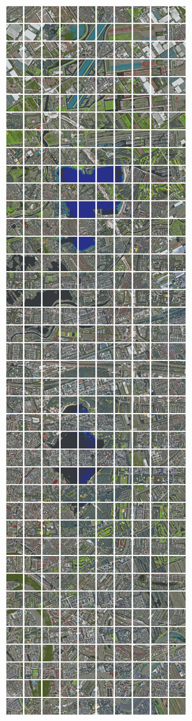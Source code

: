 <html>
<div>
<img src="https://github.com/HakkaTjakka/NL_TILE_MAP/blob/main/18/610/-1046/r.6100.-10460.png" height="44" width="44">
<img src="https://github.com/HakkaTjakka/NL_TILE_MAP/blob/main/18/610/-1046/r.6101.-10460.png" height="44" width="44">
<img src="https://github.com/HakkaTjakka/NL_TILE_MAP/blob/main/18/610/-1046/r.6102.-10460.png" height="44" width="44">
<img src="https://github.com/HakkaTjakka/NL_TILE_MAP/blob/main/18/610/-1046/r.6103.-10460.png" height="44" width="44">
<img src="https://github.com/HakkaTjakka/NL_TILE_MAP/blob/main/18/610/-1046/r.6104.-10460.png" height="44" width="44">
<img src="https://github.com/HakkaTjakka/NL_TILE_MAP/blob/main/18/610/-1046/r.6105.-10460.png" height="44" width="44">
<img src="https://github.com/HakkaTjakka/NL_TILE_MAP/blob/main/18/610/-1046/r.6106.-10460.png" height="44" width="44">
<img src="https://github.com/HakkaTjakka/NL_TILE_MAP/blob/main/18/610/-1046/r.6107.-10460.png" height="44" width="44">
<img src="https://github.com/HakkaTjakka/NL_TILE_MAP/blob/main/18/610/-1046/r.6108.-10460.png" height="44" width="44">
<img src="https://github.com/HakkaTjakka/NL_TILE_MAP/blob/main/18/610/-1046/r.6109.-10460.png" height="44" width="44">
<img src="https://github.com/HakkaTjakka/NL_TILE_MAP/blob/main/18/611/-1046/r.6110.-10460.png" height="44" width="44">
<img src="https://github.com/HakkaTjakka/NL_TILE_MAP/blob/main/18/611/-1046/r.6111.-10460.png" height="44" width="44">
<img src="https://github.com/HakkaTjakka/NL_TILE_MAP/blob/main/18/611/-1046/r.6112.-10460.png" height="44" width="44">
<img src="https://github.com/HakkaTjakka/NL_TILE_MAP/blob/main/18/611/-1046/r.6113.-10460.png" height="44" width="44">
<img src="https://github.com/HakkaTjakka/NL_TILE_MAP/blob/main/18/611/-1046/r.6114.-10460.png" height="44" width="44">
<img src="https://github.com/HakkaTjakka/NL_TILE_MAP/blob/main/18/611/-1046/r.6115.-10460.png" height="44" width="44">
<img src="https://github.com/HakkaTjakka/NL_TILE_MAP/blob/main/18/611/-1046/r.6116.-10460.png" height="44" width="44">
<img src="https://github.com/HakkaTjakka/NL_TILE_MAP/blob/main/18/611/-1046/r.6117.-10460.png" height="44" width="44">
<img src="https://github.com/HakkaTjakka/NL_TILE_MAP/blob/main/18/611/-1046/r.6118.-10460.png" height="44" width="44">
<img src="https://github.com/HakkaTjakka/NL_TILE_MAP/blob/main/18/611/-1046/r.6119.-10460.png" height="44" width="44">
<br>
<img src="https://github.com/HakkaTjakka/NL_TILE_MAP/blob/main/18/610/-1046/r.6100.-10459.png" height="44" width="44">
<img src="https://github.com/HakkaTjakka/NL_TILE_MAP/blob/main/18/610/-1046/r.6101.-10459.png" height="44" width="44">
<img src="https://github.com/HakkaTjakka/NL_TILE_MAP/blob/main/18/610/-1046/r.6102.-10459.png" height="44" width="44">
<img src="https://github.com/HakkaTjakka/NL_TILE_MAP/blob/main/18/610/-1046/r.6103.-10459.png" height="44" width="44">
<img src="https://github.com/HakkaTjakka/NL_TILE_MAP/blob/main/18/610/-1046/r.6104.-10459.png" height="44" width="44">
<img src="https://github.com/HakkaTjakka/NL_TILE_MAP/blob/main/18/610/-1046/r.6105.-10459.png" height="44" width="44">
<img src="https://github.com/HakkaTjakka/NL_TILE_MAP/blob/main/18/610/-1046/r.6106.-10459.png" height="44" width="44">
<img src="https://github.com/HakkaTjakka/NL_TILE_MAP/blob/main/18/610/-1046/r.6107.-10459.png" height="44" width="44">
<img src="https://github.com/HakkaTjakka/NL_TILE_MAP/blob/main/18/610/-1046/r.6108.-10459.png" height="44" width="44">
<img src="https://github.com/HakkaTjakka/NL_TILE_MAP/blob/main/18/610/-1046/r.6109.-10459.png" height="44" width="44">
<img src="https://github.com/HakkaTjakka/NL_TILE_MAP/blob/main/18/611/-1046/r.6110.-10459.png" height="44" width="44">
<img src="https://github.com/HakkaTjakka/NL_TILE_MAP/blob/main/18/611/-1046/r.6111.-10459.png" height="44" width="44">
<img src="https://github.com/HakkaTjakka/NL_TILE_MAP/blob/main/18/611/-1046/r.6112.-10459.png" height="44" width="44">
<img src="https://github.com/HakkaTjakka/NL_TILE_MAP/blob/main/18/611/-1046/r.6113.-10459.png" height="44" width="44">
<img src="https://github.com/HakkaTjakka/NL_TILE_MAP/blob/main/18/611/-1046/r.6114.-10459.png" height="44" width="44">
<img src="https://github.com/HakkaTjakka/NL_TILE_MAP/blob/main/18/611/-1046/r.6115.-10459.png" height="44" width="44">
<img src="https://github.com/HakkaTjakka/NL_TILE_MAP/blob/main/18/611/-1046/r.6116.-10459.png" height="44" width="44">
<img src="https://github.com/HakkaTjakka/NL_TILE_MAP/blob/main/18/611/-1046/r.6117.-10459.png" height="44" width="44">
<img src="https://github.com/HakkaTjakka/NL_TILE_MAP/blob/main/18/611/-1046/r.6118.-10459.png" height="44" width="44">
<img src="https://github.com/HakkaTjakka/NL_TILE_MAP/blob/main/18/611/-1046/r.6119.-10459.png" height="44" width="44">
<br>
<img src="https://github.com/HakkaTjakka/NL_TILE_MAP/blob/main/18/610/-1046/r.6100.-10458.png" height="44" width="44">
<img src="https://github.com/HakkaTjakka/NL_TILE_MAP/blob/main/18/610/-1046/r.6101.-10458.png" height="44" width="44">
<img src="https://github.com/HakkaTjakka/NL_TILE_MAP/blob/main/18/610/-1046/r.6102.-10458.png" height="44" width="44">
<img src="https://github.com/HakkaTjakka/NL_TILE_MAP/blob/main/18/610/-1046/r.6103.-10458.png" height="44" width="44">
<img src="https://github.com/HakkaTjakka/NL_TILE_MAP/blob/main/18/610/-1046/r.6104.-10458.png" height="44" width="44">
<img src="https://github.com/HakkaTjakka/NL_TILE_MAP/blob/main/18/610/-1046/r.6105.-10458.png" height="44" width="44">
<img src="https://github.com/HakkaTjakka/NL_TILE_MAP/blob/main/18/610/-1046/r.6106.-10458.png" height="44" width="44">
<img src="https://github.com/HakkaTjakka/NL_TILE_MAP/blob/main/18/610/-1046/r.6107.-10458.png" height="44" width="44">
<img src="https://github.com/HakkaTjakka/NL_TILE_MAP/blob/main/18/610/-1046/r.6108.-10458.png" height="44" width="44">
<img src="https://github.com/HakkaTjakka/NL_TILE_MAP/blob/main/18/610/-1046/r.6109.-10458.png" height="44" width="44">
<img src="https://github.com/HakkaTjakka/NL_TILE_MAP/blob/main/18/611/-1046/r.6110.-10458.png" height="44" width="44">
<img src="https://github.com/HakkaTjakka/NL_TILE_MAP/blob/main/18/611/-1046/r.6111.-10458.png" height="44" width="44">
<img src="https://github.com/HakkaTjakka/NL_TILE_MAP/blob/main/18/611/-1046/r.6112.-10458.png" height="44" width="44">
<img src="https://github.com/HakkaTjakka/NL_TILE_MAP/blob/main/18/611/-1046/r.6113.-10458.png" height="44" width="44">
<img src="https://github.com/HakkaTjakka/NL_TILE_MAP/blob/main/18/611/-1046/r.6114.-10458.png" height="44" width="44">
<img src="https://github.com/HakkaTjakka/NL_TILE_MAP/blob/main/18/611/-1046/r.6115.-10458.png" height="44" width="44">
<img src="https://github.com/HakkaTjakka/NL_TILE_MAP/blob/main/18/611/-1046/r.6116.-10458.png" height="44" width="44">
<img src="https://github.com/HakkaTjakka/NL_TILE_MAP/blob/main/18/611/-1046/r.6117.-10458.png" height="44" width="44">
<img src="https://github.com/HakkaTjakka/NL_TILE_MAP/blob/main/18/611/-1046/r.6118.-10458.png" height="44" width="44">
<img src="https://github.com/HakkaTjakka/NL_TILE_MAP/blob/main/18/611/-1046/r.6119.-10458.png" height="44" width="44">
<br>
<img src="https://github.com/HakkaTjakka/NL_TILE_MAP/blob/main/18/610/-1046/r.6100.-10457.png" height="44" width="44">
<img src="https://github.com/HakkaTjakka/NL_TILE_MAP/blob/main/18/610/-1046/r.6101.-10457.png" height="44" width="44">
<img src="https://github.com/HakkaTjakka/NL_TILE_MAP/blob/main/18/610/-1046/r.6102.-10457.png" height="44" width="44">
<img src="https://github.com/HakkaTjakka/NL_TILE_MAP/blob/main/18/610/-1046/r.6103.-10457.png" height="44" width="44">
<img src="https://github.com/HakkaTjakka/NL_TILE_MAP/blob/main/18/610/-1046/r.6104.-10457.png" height="44" width="44">
<img src="https://github.com/HakkaTjakka/NL_TILE_MAP/blob/main/18/610/-1046/r.6105.-10457.png" height="44" width="44">
<img src="https://github.com/HakkaTjakka/NL_TILE_MAP/blob/main/18/610/-1046/r.6106.-10457.png" height="44" width="44">
<img src="https://github.com/HakkaTjakka/NL_TILE_MAP/blob/main/18/610/-1046/r.6107.-10457.png" height="44" width="44">
<img src="https://github.com/HakkaTjakka/NL_TILE_MAP/blob/main/18/610/-1046/r.6108.-10457.png" height="44" width="44">
<img src="https://github.com/HakkaTjakka/NL_TILE_MAP/blob/main/18/610/-1046/r.6109.-10457.png" height="44" width="44">
<img src="https://github.com/HakkaTjakka/NL_TILE_MAP/blob/main/18/611/-1046/r.6110.-10457.png" height="44" width="44">
<img src="https://github.com/HakkaTjakka/NL_TILE_MAP/blob/main/18/611/-1046/r.6111.-10457.png" height="44" width="44">
<img src="https://github.com/HakkaTjakka/NL_TILE_MAP/blob/main/18/611/-1046/r.6112.-10457.png" height="44" width="44">
<img src="https://github.com/HakkaTjakka/NL_TILE_MAP/blob/main/18/611/-1046/r.6113.-10457.png" height="44" width="44">
<img src="https://github.com/HakkaTjakka/NL_TILE_MAP/blob/main/18/611/-1046/r.6114.-10457.png" height="44" width="44">
<img src="https://github.com/HakkaTjakka/NL_TILE_MAP/blob/main/18/611/-1046/r.6115.-10457.png" height="44" width="44">
<img src="https://github.com/HakkaTjakka/NL_TILE_MAP/blob/main/18/611/-1046/r.6116.-10457.png" height="44" width="44">
<img src="https://github.com/HakkaTjakka/NL_TILE_MAP/blob/main/18/611/-1046/r.6117.-10457.png" height="44" width="44">
<img src="https://github.com/HakkaTjakka/NL_TILE_MAP/blob/main/18/611/-1046/r.6118.-10457.png" height="44" width="44">
<img src="https://github.com/HakkaTjakka/NL_TILE_MAP/blob/main/18/611/-1046/r.6119.-10457.png" height="44" width="44">
<br>
<img src="https://github.com/HakkaTjakka/NL_TILE_MAP/blob/main/18/610/-1046/r.6100.-10456.png" height="44" width="44">
<img src="https://github.com/HakkaTjakka/NL_TILE_MAP/blob/main/18/610/-1046/r.6101.-10456.png" height="44" width="44">
<img src="https://github.com/HakkaTjakka/NL_TILE_MAP/blob/main/18/610/-1046/r.6102.-10456.png" height="44" width="44">
<img src="https://github.com/HakkaTjakka/NL_TILE_MAP/blob/main/18/610/-1046/r.6103.-10456.png" height="44" width="44">
<img src="https://github.com/HakkaTjakka/NL_TILE_MAP/blob/main/18/610/-1046/r.6104.-10456.png" height="44" width="44">
<img src="https://github.com/HakkaTjakka/NL_TILE_MAP/blob/main/18/610/-1046/r.6105.-10456.png" height="44" width="44">
<img src="https://github.com/HakkaTjakka/NL_TILE_MAP/blob/main/18/610/-1046/r.6106.-10456.png" height="44" width="44">
<img src="https://github.com/HakkaTjakka/NL_TILE_MAP/blob/main/18/610/-1046/r.6107.-10456.png" height="44" width="44">
<img src="https://github.com/HakkaTjakka/NL_TILE_MAP/blob/main/18/610/-1046/r.6108.-10456.png" height="44" width="44">
<img src="https://github.com/HakkaTjakka/NL_TILE_MAP/blob/main/18/610/-1046/r.6109.-10456.png" height="44" width="44">
<img src="https://github.com/HakkaTjakka/NL_TILE_MAP/blob/main/18/611/-1046/r.6110.-10456.png" height="44" width="44">
<img src="https://github.com/HakkaTjakka/NL_TILE_MAP/blob/main/18/611/-1046/r.6111.-10456.png" height="44" width="44">
<img src="https://github.com/HakkaTjakka/NL_TILE_MAP/blob/main/18/611/-1046/r.6112.-10456.png" height="44" width="44">
<img src="https://github.com/HakkaTjakka/NL_TILE_MAP/blob/main/18/611/-1046/r.6113.-10456.png" height="44" width="44">
<img src="https://github.com/HakkaTjakka/NL_TILE_MAP/blob/main/18/611/-1046/r.6114.-10456.png" height="44" width="44">
<img src="https://github.com/HakkaTjakka/NL_TILE_MAP/blob/main/18/611/-1046/r.6115.-10456.png" height="44" width="44">
<img src="https://github.com/HakkaTjakka/NL_TILE_MAP/blob/main/18/611/-1046/r.6116.-10456.png" height="44" width="44">
<img src="https://github.com/HakkaTjakka/NL_TILE_MAP/blob/main/18/611/-1046/r.6117.-10456.png" height="44" width="44">
<img src="https://github.com/HakkaTjakka/NL_TILE_MAP/blob/main/18/611/-1046/r.6118.-10456.png" height="44" width="44">
<img src="https://github.com/HakkaTjakka/NL_TILE_MAP/blob/main/18/611/-1046/r.6119.-10456.png" height="44" width="44">
<br>
<img src="https://github.com/HakkaTjakka/NL_TILE_MAP/blob/main/18/610/-1046/r.6100.-10455.png" height="44" width="44">
<img src="https://github.com/HakkaTjakka/NL_TILE_MAP/blob/main/18/610/-1046/r.6101.-10455.png" height="44" width="44">
<img src="https://github.com/HakkaTjakka/NL_TILE_MAP/blob/main/18/610/-1046/r.6102.-10455.png" height="44" width="44">
<img src="https://github.com/HakkaTjakka/NL_TILE_MAP/blob/main/18/610/-1046/r.6103.-10455.png" height="44" width="44">
<img src="https://github.com/HakkaTjakka/NL_TILE_MAP/blob/main/18/610/-1046/r.6104.-10455.png" height="44" width="44">
<img src="https://github.com/HakkaTjakka/NL_TILE_MAP/blob/main/18/610/-1046/r.6105.-10455.png" height="44" width="44">
<img src="https://github.com/HakkaTjakka/NL_TILE_MAP/blob/main/18/610/-1046/r.6106.-10455.png" height="44" width="44">
<img src="https://github.com/HakkaTjakka/NL_TILE_MAP/blob/main/18/610/-1046/r.6107.-10455.png" height="44" width="44">
<img src="https://github.com/HakkaTjakka/NL_TILE_MAP/blob/main/18/610/-1046/r.6108.-10455.png" height="44" width="44">
<img src="https://github.com/HakkaTjakka/NL_TILE_MAP/blob/main/18/610/-1046/r.6109.-10455.png" height="44" width="44">
<img src="https://github.com/HakkaTjakka/NL_TILE_MAP/blob/main/18/611/-1046/r.6110.-10455.png" height="44" width="44">
<img src="https://github.com/HakkaTjakka/NL_TILE_MAP/blob/main/18/611/-1046/r.6111.-10455.png" height="44" width="44">
<img src="https://github.com/HakkaTjakka/NL_TILE_MAP/blob/main/18/611/-1046/r.6112.-10455.png" height="44" width="44">
<img src="https://github.com/HakkaTjakka/NL_TILE_MAP/blob/main/18/611/-1046/r.6113.-10455.png" height="44" width="44">
<img src="https://github.com/HakkaTjakka/NL_TILE_MAP/blob/main/18/611/-1046/r.6114.-10455.png" height="44" width="44">
<img src="https://github.com/HakkaTjakka/NL_TILE_MAP/blob/main/18/611/-1046/r.6115.-10455.png" height="44" width="44">
<img src="https://github.com/HakkaTjakka/NL_TILE_MAP/blob/main/18/611/-1046/r.6116.-10455.png" height="44" width="44">
<img src="https://github.com/HakkaTjakka/NL_TILE_MAP/blob/main/18/611/-1046/r.6117.-10455.png" height="44" width="44">
<img src="https://github.com/HakkaTjakka/NL_TILE_MAP/blob/main/18/611/-1046/r.6118.-10455.png" height="44" width="44">
<img src="https://github.com/HakkaTjakka/NL_TILE_MAP/blob/main/18/611/-1046/r.6119.-10455.png" height="44" width="44">
<br>
<img src="https://github.com/HakkaTjakka/NL_TILE_MAP/blob/main/18/610/-1046/r.6100.-10454.png" height="44" width="44">
<img src="https://github.com/HakkaTjakka/NL_TILE_MAP/blob/main/18/610/-1046/r.6101.-10454.png" height="44" width="44">
<img src="https://github.com/HakkaTjakka/NL_TILE_MAP/blob/main/18/610/-1046/r.6102.-10454.png" height="44" width="44">
<img src="https://github.com/HakkaTjakka/NL_TILE_MAP/blob/main/18/610/-1046/r.6103.-10454.png" height="44" width="44">
<img src="https://github.com/HakkaTjakka/NL_TILE_MAP/blob/main/18/610/-1046/r.6104.-10454.png" height="44" width="44">
<img src="https://github.com/HakkaTjakka/NL_TILE_MAP/blob/main/18/610/-1046/r.6105.-10454.png" height="44" width="44">
<img src="https://github.com/HakkaTjakka/NL_TILE_MAP/blob/main/18/610/-1046/r.6106.-10454.png" height="44" width="44">
<img src="https://github.com/HakkaTjakka/NL_TILE_MAP/blob/main/18/610/-1046/r.6107.-10454.png" height="44" width="44">
<img src="https://github.com/HakkaTjakka/NL_TILE_MAP/blob/main/18/610/-1046/r.6108.-10454.png" height="44" width="44">
<img src="https://github.com/HakkaTjakka/NL_TILE_MAP/blob/main/18/610/-1046/r.6109.-10454.png" height="44" width="44">
<img src="https://github.com/HakkaTjakka/NL_TILE_MAP/blob/main/18/611/-1046/r.6110.-10454.png" height="44" width="44">
<img src="https://github.com/HakkaTjakka/NL_TILE_MAP/blob/main/18/611/-1046/r.6111.-10454.png" height="44" width="44">
<img src="https://github.com/HakkaTjakka/NL_TILE_MAP/blob/main/18/611/-1046/r.6112.-10454.png" height="44" width="44">
<img src="https://github.com/HakkaTjakka/NL_TILE_MAP/blob/main/18/611/-1046/r.6113.-10454.png" height="44" width="44">
<img src="https://github.com/HakkaTjakka/NL_TILE_MAP/blob/main/18/611/-1046/r.6114.-10454.png" height="44" width="44">
<img src="https://github.com/HakkaTjakka/NL_TILE_MAP/blob/main/18/611/-1046/r.6115.-10454.png" height="44" width="44">
<img src="https://github.com/HakkaTjakka/NL_TILE_MAP/blob/main/18/611/-1046/r.6116.-10454.png" height="44" width="44">
<img src="https://github.com/HakkaTjakka/NL_TILE_MAP/blob/main/18/611/-1046/r.6117.-10454.png" height="44" width="44">
<img src="https://github.com/HakkaTjakka/NL_TILE_MAP/blob/main/18/611/-1046/r.6118.-10454.png" height="44" width="44">
<img src="https://github.com/HakkaTjakka/NL_TILE_MAP/blob/main/18/611/-1046/r.6119.-10454.png" height="44" width="44">
<br>
<img src="https://github.com/HakkaTjakka/NL_TILE_MAP/blob/main/18/610/-1046/r.6100.-10453.png" height="44" width="44">
<img src="https://github.com/HakkaTjakka/NL_TILE_MAP/blob/main/18/610/-1046/r.6101.-10453.png" height="44" width="44">
<img src="https://github.com/HakkaTjakka/NL_TILE_MAP/blob/main/18/610/-1046/r.6102.-10453.png" height="44" width="44">
<img src="https://github.com/HakkaTjakka/NL_TILE_MAP/blob/main/18/610/-1046/r.6103.-10453.png" height="44" width="44">
<img src="https://github.com/HakkaTjakka/NL_TILE_MAP/blob/main/18/610/-1046/r.6104.-10453.png" height="44" width="44">
<img src="https://github.com/HakkaTjakka/NL_TILE_MAP/blob/main/18/610/-1046/r.6105.-10453.png" height="44" width="44">
<img src="https://github.com/HakkaTjakka/NL_TILE_MAP/blob/main/18/610/-1046/r.6106.-10453.png" height="44" width="44">
<img src="https://github.com/HakkaTjakka/NL_TILE_MAP/blob/main/18/610/-1046/r.6107.-10453.png" height="44" width="44">
<img src="https://github.com/HakkaTjakka/NL_TILE_MAP/blob/main/18/610/-1046/r.6108.-10453.png" height="44" width="44">
<img src="https://github.com/HakkaTjakka/NL_TILE_MAP/blob/main/18/610/-1046/r.6109.-10453.png" height="44" width="44">
<img src="https://github.com/HakkaTjakka/NL_TILE_MAP/blob/main/18/611/-1046/r.6110.-10453.png" height="44" width="44">
<img src="https://github.com/HakkaTjakka/NL_TILE_MAP/blob/main/18/611/-1046/r.6111.-10453.png" height="44" width="44">
<img src="https://github.com/HakkaTjakka/NL_TILE_MAP/blob/main/18/611/-1046/r.6112.-10453.png" height="44" width="44">
<img src="https://github.com/HakkaTjakka/NL_TILE_MAP/blob/main/18/611/-1046/r.6113.-10453.png" height="44" width="44">
<img src="https://github.com/HakkaTjakka/NL_TILE_MAP/blob/main/18/611/-1046/r.6114.-10453.png" height="44" width="44">
<img src="https://github.com/HakkaTjakka/NL_TILE_MAP/blob/main/18/611/-1046/r.6115.-10453.png" height="44" width="44">
<img src="https://github.com/HakkaTjakka/NL_TILE_MAP/blob/main/18/611/-1046/r.6116.-10453.png" height="44" width="44">
<img src="https://github.com/HakkaTjakka/NL_TILE_MAP/blob/main/18/611/-1046/r.6117.-10453.png" height="44" width="44">
<img src="https://github.com/HakkaTjakka/NL_TILE_MAP/blob/main/18/611/-1046/r.6118.-10453.png" height="44" width="44">
<img src="https://github.com/HakkaTjakka/NL_TILE_MAP/blob/main/18/611/-1046/r.6119.-10453.png" height="44" width="44">
<br>
<img src="https://github.com/HakkaTjakka/NL_TILE_MAP/blob/main/18/610/-1046/r.6100.-10452.png" height="44" width="44">
<img src="https://github.com/HakkaTjakka/NL_TILE_MAP/blob/main/18/610/-1046/r.6101.-10452.png" height="44" width="44">
<img src="https://github.com/HakkaTjakka/NL_TILE_MAP/blob/main/18/610/-1046/r.6102.-10452.png" height="44" width="44">
<img src="https://github.com/HakkaTjakka/NL_TILE_MAP/blob/main/18/610/-1046/r.6103.-10452.png" height="44" width="44">
<img src="https://github.com/HakkaTjakka/NL_TILE_MAP/blob/main/18/610/-1046/r.6104.-10452.png" height="44" width="44">
<img src="https://github.com/HakkaTjakka/NL_TILE_MAP/blob/main/18/610/-1046/r.6105.-10452.png" height="44" width="44">
<img src="https://github.com/HakkaTjakka/NL_TILE_MAP/blob/main/18/610/-1046/r.6106.-10452.png" height="44" width="44">
<img src="https://github.com/HakkaTjakka/NL_TILE_MAP/blob/main/18/610/-1046/r.6107.-10452.png" height="44" width="44">
<img src="https://github.com/HakkaTjakka/NL_TILE_MAP/blob/main/18/610/-1046/r.6108.-10452.png" height="44" width="44">
<img src="https://github.com/HakkaTjakka/NL_TILE_MAP/blob/main/18/610/-1046/r.6109.-10452.png" height="44" width="44">
<img src="https://github.com/HakkaTjakka/NL_TILE_MAP/blob/main/18/611/-1046/r.6110.-10452.png" height="44" width="44">
<img src="https://github.com/HakkaTjakka/NL_TILE_MAP/blob/main/18/611/-1046/r.6111.-10452.png" height="44" width="44">
<img src="https://github.com/HakkaTjakka/NL_TILE_MAP/blob/main/18/611/-1046/r.6112.-10452.png" height="44" width="44">
<img src="https://github.com/HakkaTjakka/NL_TILE_MAP/blob/main/18/611/-1046/r.6113.-10452.png" height="44" width="44">
<img src="https://github.com/HakkaTjakka/NL_TILE_MAP/blob/main/18/611/-1046/r.6114.-10452.png" height="44" width="44">
<img src="https://github.com/HakkaTjakka/NL_TILE_MAP/blob/main/18/611/-1046/r.6115.-10452.png" height="44" width="44">
<img src="https://github.com/HakkaTjakka/NL_TILE_MAP/blob/main/18/611/-1046/r.6116.-10452.png" height="44" width="44">
<img src="https://github.com/HakkaTjakka/NL_TILE_MAP/blob/main/18/611/-1046/r.6117.-10452.png" height="44" width="44">
<img src="https://github.com/HakkaTjakka/NL_TILE_MAP/blob/main/18/611/-1046/r.6118.-10452.png" height="44" width="44">
<img src="https://github.com/HakkaTjakka/NL_TILE_MAP/blob/main/18/611/-1046/r.6119.-10452.png" height="44" width="44">
<br>
<img src="https://github.com/HakkaTjakka/NL_TILE_MAP/blob/main/18/610/-1046/r.6100.-10451.png" height="44" width="44">
<img src="https://github.com/HakkaTjakka/NL_TILE_MAP/blob/main/18/610/-1046/r.6101.-10451.png" height="44" width="44">
<img src="https://github.com/HakkaTjakka/NL_TILE_MAP/blob/main/18/610/-1046/r.6102.-10451.png" height="44" width="44">
<img src="https://github.com/HakkaTjakka/NL_TILE_MAP/blob/main/18/610/-1046/r.6103.-10451.png" height="44" width="44">
<img src="https://github.com/HakkaTjakka/NL_TILE_MAP/blob/main/18/610/-1046/r.6104.-10451.png" height="44" width="44">
<img src="https://github.com/HakkaTjakka/NL_TILE_MAP/blob/main/18/610/-1046/r.6105.-10451.png" height="44" width="44">
<img src="https://github.com/HakkaTjakka/NL_TILE_MAP/blob/main/18/610/-1046/r.6106.-10451.png" height="44" width="44">
<img src="https://github.com/HakkaTjakka/NL_TILE_MAP/blob/main/18/610/-1046/r.6107.-10451.png" height="44" width="44">
<img src="https://github.com/HakkaTjakka/NL_TILE_MAP/blob/main/18/610/-1046/r.6108.-10451.png" height="44" width="44">
<img src="https://github.com/HakkaTjakka/NL_TILE_MAP/blob/main/18/610/-1046/r.6109.-10451.png" height="44" width="44">
<img src="https://github.com/HakkaTjakka/NL_TILE_MAP/blob/main/18/611/-1046/r.6110.-10451.png" height="44" width="44">
<img src="https://github.com/HakkaTjakka/NL_TILE_MAP/blob/main/18/611/-1046/r.6111.-10451.png" height="44" width="44">
<img src="https://github.com/HakkaTjakka/NL_TILE_MAP/blob/main/18/611/-1046/r.6112.-10451.png" height="44" width="44">
<img src="https://github.com/HakkaTjakka/NL_TILE_MAP/blob/main/18/611/-1046/r.6113.-10451.png" height="44" width="44">
<img src="https://github.com/HakkaTjakka/NL_TILE_MAP/blob/main/18/611/-1046/r.6114.-10451.png" height="44" width="44">
<img src="https://github.com/HakkaTjakka/NL_TILE_MAP/blob/main/18/611/-1046/r.6115.-10451.png" height="44" width="44">
<img src="https://github.com/HakkaTjakka/NL_TILE_MAP/blob/main/18/611/-1046/r.6116.-10451.png" height="44" width="44">
<img src="https://github.com/HakkaTjakka/NL_TILE_MAP/blob/main/18/611/-1046/r.6117.-10451.png" height="44" width="44">
<img src="https://github.com/HakkaTjakka/NL_TILE_MAP/blob/main/18/611/-1046/r.6118.-10451.png" height="44" width="44">
<img src="https://github.com/HakkaTjakka/NL_TILE_MAP/blob/main/18/611/-1046/r.6119.-10451.png" height="44" width="44">
<br>
<img src="https://github.com/HakkaTjakka/NL_TILE_MAP/blob/main/18/610/-1045/r.6100.-10450.png" height="44" width="44">
<img src="https://github.com/HakkaTjakka/NL_TILE_MAP/blob/main/18/610/-1045/r.6101.-10450.png" height="44" width="44">
<img src="https://github.com/HakkaTjakka/NL_TILE_MAP/blob/main/18/610/-1045/r.6102.-10450.png" height="44" width="44">
<img src="https://github.com/HakkaTjakka/NL_TILE_MAP/blob/main/18/610/-1045/r.6103.-10450.png" height="44" width="44">
<img src="https://github.com/HakkaTjakka/NL_TILE_MAP/blob/main/18/610/-1045/r.6104.-10450.png" height="44" width="44">
<img src="https://github.com/HakkaTjakka/NL_TILE_MAP/blob/main/18/610/-1045/r.6105.-10450.png" height="44" width="44">
<img src="https://github.com/HakkaTjakka/NL_TILE_MAP/blob/main/18/610/-1045/r.6106.-10450.png" height="44" width="44">
<img src="https://github.com/HakkaTjakka/NL_TILE_MAP/blob/main/18/610/-1045/r.6107.-10450.png" height="44" width="44">
<img src="https://github.com/HakkaTjakka/NL_TILE_MAP/blob/main/18/610/-1045/r.6108.-10450.png" height="44" width="44">
<img src="https://github.com/HakkaTjakka/NL_TILE_MAP/blob/main/18/610/-1045/r.6109.-10450.png" height="44" width="44">
<img src="https://github.com/HakkaTjakka/NL_TILE_MAP/blob/main/18/611/-1045/r.6110.-10450.png" height="44" width="44">
<img src="https://github.com/HakkaTjakka/NL_TILE_MAP/blob/main/18/611/-1045/r.6111.-10450.png" height="44" width="44">
<img src="https://github.com/HakkaTjakka/NL_TILE_MAP/blob/main/18/611/-1045/r.6112.-10450.png" height="44" width="44">
<img src="https://github.com/HakkaTjakka/NL_TILE_MAP/blob/main/18/611/-1045/r.6113.-10450.png" height="44" width="44">
<img src="https://github.com/HakkaTjakka/NL_TILE_MAP/blob/main/18/611/-1045/r.6114.-10450.png" height="44" width="44">
<img src="https://github.com/HakkaTjakka/NL_TILE_MAP/blob/main/18/611/-1045/r.6115.-10450.png" height="44" width="44">
<img src="https://github.com/HakkaTjakka/NL_TILE_MAP/blob/main/18/611/-1045/r.6116.-10450.png" height="44" width="44">
<img src="https://github.com/HakkaTjakka/NL_TILE_MAP/blob/main/18/611/-1045/r.6117.-10450.png" height="44" width="44">
<img src="https://github.com/HakkaTjakka/NL_TILE_MAP/blob/main/18/611/-1045/r.6118.-10450.png" height="44" width="44">
<img src="https://github.com/HakkaTjakka/NL_TILE_MAP/blob/main/18/611/-1045/r.6119.-10450.png" height="44" width="44">
<br>
<img src="https://github.com/HakkaTjakka/NL_TILE_MAP/blob/main/18/610/-1045/r.6100.-10449.png" height="44" width="44">
<img src="https://github.com/HakkaTjakka/NL_TILE_MAP/blob/main/18/610/-1045/r.6101.-10449.png" height="44" width="44">
<img src="https://github.com/HakkaTjakka/NL_TILE_MAP/blob/main/18/610/-1045/r.6102.-10449.png" height="44" width="44">
<img src="https://github.com/HakkaTjakka/NL_TILE_MAP/blob/main/18/610/-1045/r.6103.-10449.png" height="44" width="44">
<img src="https://github.com/HakkaTjakka/NL_TILE_MAP/blob/main/18/610/-1045/r.6104.-10449.png" height="44" width="44">
<img src="https://github.com/HakkaTjakka/NL_TILE_MAP/blob/main/18/610/-1045/r.6105.-10449.png" height="44" width="44">
<img src="https://github.com/HakkaTjakka/NL_TILE_MAP/blob/main/18/610/-1045/r.6106.-10449.png" height="44" width="44">
<img src="https://github.com/HakkaTjakka/NL_TILE_MAP/blob/main/18/610/-1045/r.6107.-10449.png" height="44" width="44">
<img src="https://github.com/HakkaTjakka/NL_TILE_MAP/blob/main/18/610/-1045/r.6108.-10449.png" height="44" width="44">
<img src="https://github.com/HakkaTjakka/NL_TILE_MAP/blob/main/18/610/-1045/r.6109.-10449.png" height="44" width="44">
<img src="https://github.com/HakkaTjakka/NL_TILE_MAP/blob/main/18/611/-1045/r.6110.-10449.png" height="44" width="44">
<img src="https://github.com/HakkaTjakka/NL_TILE_MAP/blob/main/18/611/-1045/r.6111.-10449.png" height="44" width="44">
<img src="https://github.com/HakkaTjakka/NL_TILE_MAP/blob/main/18/611/-1045/r.6112.-10449.png" height="44" width="44">
<img src="https://github.com/HakkaTjakka/NL_TILE_MAP/blob/main/18/611/-1045/r.6113.-10449.png" height="44" width="44">
<img src="https://github.com/HakkaTjakka/NL_TILE_MAP/blob/main/18/611/-1045/r.6114.-10449.png" height="44" width="44">
<img src="https://github.com/HakkaTjakka/NL_TILE_MAP/blob/main/18/611/-1045/r.6115.-10449.png" height="44" width="44">
<img src="https://github.com/HakkaTjakka/NL_TILE_MAP/blob/main/18/611/-1045/r.6116.-10449.png" height="44" width="44">
<img src="https://github.com/HakkaTjakka/NL_TILE_MAP/blob/main/18/611/-1045/r.6117.-10449.png" height="44" width="44">
<img src="https://github.com/HakkaTjakka/NL_TILE_MAP/blob/main/18/611/-1045/r.6118.-10449.png" height="44" width="44">
<img src="https://github.com/HakkaTjakka/NL_TILE_MAP/blob/main/18/611/-1045/r.6119.-10449.png" height="44" width="44">
<br>
<img src="https://github.com/HakkaTjakka/NL_TILE_MAP/blob/main/18/610/-1045/r.6100.-10448.png" height="44" width="44">
<img src="https://github.com/HakkaTjakka/NL_TILE_MAP/blob/main/18/610/-1045/r.6101.-10448.png" height="44" width="44">
<img src="https://github.com/HakkaTjakka/NL_TILE_MAP/blob/main/18/610/-1045/r.6102.-10448.png" height="44" width="44">
<img src="https://github.com/HakkaTjakka/NL_TILE_MAP/blob/main/18/610/-1045/r.6103.-10448.png" height="44" width="44">
<img src="https://github.com/HakkaTjakka/NL_TILE_MAP/blob/main/18/610/-1045/r.6104.-10448.png" height="44" width="44">
<img src="https://github.com/HakkaTjakka/NL_TILE_MAP/blob/main/18/610/-1045/r.6105.-10448.png" height="44" width="44">
<img src="https://github.com/HakkaTjakka/NL_TILE_MAP/blob/main/18/610/-1045/r.6106.-10448.png" height="44" width="44">
<img src="https://github.com/HakkaTjakka/NL_TILE_MAP/blob/main/18/610/-1045/r.6107.-10448.png" height="44" width="44">
<img src="https://github.com/HakkaTjakka/NL_TILE_MAP/blob/main/18/610/-1045/r.6108.-10448.png" height="44" width="44">
<img src="https://github.com/HakkaTjakka/NL_TILE_MAP/blob/main/18/610/-1045/r.6109.-10448.png" height="44" width="44">
<img src="https://github.com/HakkaTjakka/NL_TILE_MAP/blob/main/18/611/-1045/r.6110.-10448.png" height="44" width="44">
<img src="https://github.com/HakkaTjakka/NL_TILE_MAP/blob/main/18/611/-1045/r.6111.-10448.png" height="44" width="44">
<img src="https://github.com/HakkaTjakka/NL_TILE_MAP/blob/main/18/611/-1045/r.6112.-10448.png" height="44" width="44">
<img src="https://github.com/HakkaTjakka/NL_TILE_MAP/blob/main/18/611/-1045/r.6113.-10448.png" height="44" width="44">
<img src="https://github.com/HakkaTjakka/NL_TILE_MAP/blob/main/18/611/-1045/r.6114.-10448.png" height="44" width="44">
<img src="https://github.com/HakkaTjakka/NL_TILE_MAP/blob/main/18/611/-1045/r.6115.-10448.png" height="44" width="44">
<img src="https://github.com/HakkaTjakka/NL_TILE_MAP/blob/main/18/611/-1045/r.6116.-10448.png" height="44" width="44">
<img src="https://github.com/HakkaTjakka/NL_TILE_MAP/blob/main/18/611/-1045/r.6117.-10448.png" height="44" width="44">
<img src="https://github.com/HakkaTjakka/NL_TILE_MAP/blob/main/18/611/-1045/r.6118.-10448.png" height="44" width="44">
<img src="https://github.com/HakkaTjakka/NL_TILE_MAP/blob/main/18/611/-1045/r.6119.-10448.png" height="44" width="44">
<br>
<img src="https://github.com/HakkaTjakka/NL_TILE_MAP/blob/main/18/610/-1045/r.6100.-10447.png" height="44" width="44">
<img src="https://github.com/HakkaTjakka/NL_TILE_MAP/blob/main/18/610/-1045/r.6101.-10447.png" height="44" width="44">
<img src="https://github.com/HakkaTjakka/NL_TILE_MAP/blob/main/18/610/-1045/r.6102.-10447.png" height="44" width="44">
<img src="https://github.com/HakkaTjakka/NL_TILE_MAP/blob/main/18/610/-1045/r.6103.-10447.png" height="44" width="44">
<img src="https://github.com/HakkaTjakka/NL_TILE_MAP/blob/main/18/610/-1045/r.6104.-10447.png" height="44" width="44">
<img src="https://github.com/HakkaTjakka/NL_TILE_MAP/blob/main/18/610/-1045/r.6105.-10447.png" height="44" width="44">
<img src="https://github.com/HakkaTjakka/NL_TILE_MAP/blob/main/18/610/-1045/r.6106.-10447.png" height="44" width="44">
<img src="https://github.com/HakkaTjakka/NL_TILE_MAP/blob/main/18/610/-1045/r.6107.-10447.png" height="44" width="44">
<img src="https://github.com/HakkaTjakka/NL_TILE_MAP/blob/main/18/610/-1045/r.6108.-10447.png" height="44" width="44">
<img src="https://github.com/HakkaTjakka/NL_TILE_MAP/blob/main/18/610/-1045/r.6109.-10447.png" height="44" width="44">
<img src="https://github.com/HakkaTjakka/NL_TILE_MAP/blob/main/18/611/-1045/r.6110.-10447.png" height="44" width="44">
<img src="https://github.com/HakkaTjakka/NL_TILE_MAP/blob/main/18/611/-1045/r.6111.-10447.png" height="44" width="44">
<img src="https://github.com/HakkaTjakka/NL_TILE_MAP/blob/main/18/611/-1045/r.6112.-10447.png" height="44" width="44">
<img src="https://github.com/HakkaTjakka/NL_TILE_MAP/blob/main/18/611/-1045/r.6113.-10447.png" height="44" width="44">
<img src="https://github.com/HakkaTjakka/NL_TILE_MAP/blob/main/18/611/-1045/r.6114.-10447.png" height="44" width="44">
<img src="https://github.com/HakkaTjakka/NL_TILE_MAP/blob/main/18/611/-1045/r.6115.-10447.png" height="44" width="44">
<img src="https://github.com/HakkaTjakka/NL_TILE_MAP/blob/main/18/611/-1045/r.6116.-10447.png" height="44" width="44">
<img src="https://github.com/HakkaTjakka/NL_TILE_MAP/blob/main/18/611/-1045/r.6117.-10447.png" height="44" width="44">
<img src="https://github.com/HakkaTjakka/NL_TILE_MAP/blob/main/18/611/-1045/r.6118.-10447.png" height="44" width="44">
<img src="https://github.com/HakkaTjakka/NL_TILE_MAP/blob/main/18/611/-1045/r.6119.-10447.png" height="44" width="44">
<br>
<img src="https://github.com/HakkaTjakka/NL_TILE_MAP/blob/main/18/610/-1045/r.6100.-10446.png" height="44" width="44">
<img src="https://github.com/HakkaTjakka/NL_TILE_MAP/blob/main/18/610/-1045/r.6101.-10446.png" height="44" width="44">
<img src="https://github.com/HakkaTjakka/NL_TILE_MAP/blob/main/18/610/-1045/r.6102.-10446.png" height="44" width="44">
<img src="https://github.com/HakkaTjakka/NL_TILE_MAP/blob/main/18/610/-1045/r.6103.-10446.png" height="44" width="44">
<img src="https://github.com/HakkaTjakka/NL_TILE_MAP/blob/main/18/610/-1045/r.6104.-10446.png" height="44" width="44">
<img src="https://github.com/HakkaTjakka/NL_TILE_MAP/blob/main/18/610/-1045/r.6105.-10446.png" height="44" width="44">
<img src="https://github.com/HakkaTjakka/NL_TILE_MAP/blob/main/18/610/-1045/r.6106.-10446.png" height="44" width="44">
<img src="https://github.com/HakkaTjakka/NL_TILE_MAP/blob/main/18/610/-1045/r.6107.-10446.png" height="44" width="44">
<img src="https://github.com/HakkaTjakka/NL_TILE_MAP/blob/main/18/610/-1045/r.6108.-10446.png" height="44" width="44">
<img src="https://github.com/HakkaTjakka/NL_TILE_MAP/blob/main/18/610/-1045/r.6109.-10446.png" height="44" width="44">
<img src="https://github.com/HakkaTjakka/NL_TILE_MAP/blob/main/18/611/-1045/r.6110.-10446.png" height="44" width="44">
<img src="https://github.com/HakkaTjakka/NL_TILE_MAP/blob/main/18/611/-1045/r.6111.-10446.png" height="44" width="44">
<img src="https://github.com/HakkaTjakka/NL_TILE_MAP/blob/main/18/611/-1045/r.6112.-10446.png" height="44" width="44">
<img src="https://github.com/HakkaTjakka/NL_TILE_MAP/blob/main/18/611/-1045/r.6113.-10446.png" height="44" width="44">
<img src="https://github.com/HakkaTjakka/NL_TILE_MAP/blob/main/18/611/-1045/r.6114.-10446.png" height="44" width="44">
<img src="https://github.com/HakkaTjakka/NL_TILE_MAP/blob/main/18/611/-1045/r.6115.-10446.png" height="44" width="44">
<img src="https://github.com/HakkaTjakka/NL_TILE_MAP/blob/main/18/611/-1045/r.6116.-10446.png" height="44" width="44">
<img src="https://github.com/HakkaTjakka/NL_TILE_MAP/blob/main/18/611/-1045/r.6117.-10446.png" height="44" width="44">
<img src="https://github.com/HakkaTjakka/NL_TILE_MAP/blob/main/18/611/-1045/r.6118.-10446.png" height="44" width="44">
<img src="https://github.com/HakkaTjakka/NL_TILE_MAP/blob/main/18/611/-1045/r.6119.-10446.png" height="44" width="44">
<br>
<img src="https://github.com/HakkaTjakka/NL_TILE_MAP/blob/main/18/610/-1045/r.6100.-10445.png" height="44" width="44">
<img src="https://github.com/HakkaTjakka/NL_TILE_MAP/blob/main/18/610/-1045/r.6101.-10445.png" height="44" width="44">
<img src="https://github.com/HakkaTjakka/NL_TILE_MAP/blob/main/18/610/-1045/r.6102.-10445.png" height="44" width="44">
<img src="https://github.com/HakkaTjakka/NL_TILE_MAP/blob/main/18/610/-1045/r.6103.-10445.png" height="44" width="44">
<img src="https://github.com/HakkaTjakka/NL_TILE_MAP/blob/main/18/610/-1045/r.6104.-10445.png" height="44" width="44">
<img src="https://github.com/HakkaTjakka/NL_TILE_MAP/blob/main/18/610/-1045/r.6105.-10445.png" height="44" width="44">
<img src="https://github.com/HakkaTjakka/NL_TILE_MAP/blob/main/18/610/-1045/r.6106.-10445.png" height="44" width="44">
<img src="https://github.com/HakkaTjakka/NL_TILE_MAP/blob/main/18/610/-1045/r.6107.-10445.png" height="44" width="44">
<img src="https://github.com/HakkaTjakka/NL_TILE_MAP/blob/main/18/610/-1045/r.6108.-10445.png" height="44" width="44">
<img src="https://github.com/HakkaTjakka/NL_TILE_MAP/blob/main/18/610/-1045/r.6109.-10445.png" height="44" width="44">
<img src="https://github.com/HakkaTjakka/NL_TILE_MAP/blob/main/18/611/-1045/r.6110.-10445.png" height="44" width="44">
<img src="https://github.com/HakkaTjakka/NL_TILE_MAP/blob/main/18/611/-1045/r.6111.-10445.png" height="44" width="44">
<img src="https://github.com/HakkaTjakka/NL_TILE_MAP/blob/main/18/611/-1045/r.6112.-10445.png" height="44" width="44">
<img src="https://github.com/HakkaTjakka/NL_TILE_MAP/blob/main/18/611/-1045/r.6113.-10445.png" height="44" width="44">
<img src="https://github.com/HakkaTjakka/NL_TILE_MAP/blob/main/18/611/-1045/r.6114.-10445.png" height="44" width="44">
<img src="https://github.com/HakkaTjakka/NL_TILE_MAP/blob/main/18/611/-1045/r.6115.-10445.png" height="44" width="44">
<img src="https://github.com/HakkaTjakka/NL_TILE_MAP/blob/main/18/611/-1045/r.6116.-10445.png" height="44" width="44">
<img src="https://github.com/HakkaTjakka/NL_TILE_MAP/blob/main/18/611/-1045/r.6117.-10445.png" height="44" width="44">
<img src="https://github.com/HakkaTjakka/NL_TILE_MAP/blob/main/18/611/-1045/r.6118.-10445.png" height="44" width="44">
<img src="https://github.com/HakkaTjakka/NL_TILE_MAP/blob/main/18/611/-1045/r.6119.-10445.png" height="44" width="44">
<br>
<img src="https://github.com/HakkaTjakka/NL_TILE_MAP/blob/main/18/610/-1045/r.6100.-10444.png" height="44" width="44">
<img src="https://github.com/HakkaTjakka/NL_TILE_MAP/blob/main/18/610/-1045/r.6101.-10444.png" height="44" width="44">
<img src="https://github.com/HakkaTjakka/NL_TILE_MAP/blob/main/18/610/-1045/r.6102.-10444.png" height="44" width="44">
<img src="https://github.com/HakkaTjakka/NL_TILE_MAP/blob/main/18/610/-1045/r.6103.-10444.png" height="44" width="44">
<img src="https://github.com/HakkaTjakka/NL_TILE_MAP/blob/main/18/610/-1045/r.6104.-10444.png" height="44" width="44">
<img src="https://github.com/HakkaTjakka/NL_TILE_MAP/blob/main/18/610/-1045/r.6105.-10444.png" height="44" width="44">
<img src="https://github.com/HakkaTjakka/NL_TILE_MAP/blob/main/18/610/-1045/r.6106.-10444.png" height="44" width="44">
<img src="https://github.com/HakkaTjakka/NL_TILE_MAP/blob/main/18/610/-1045/r.6107.-10444.png" height="44" width="44">
<img src="https://github.com/HakkaTjakka/NL_TILE_MAP/blob/main/18/610/-1045/r.6108.-10444.png" height="44" width="44">
<img src="https://github.com/HakkaTjakka/NL_TILE_MAP/blob/main/18/610/-1045/r.6109.-10444.png" height="44" width="44">
<img src="https://github.com/HakkaTjakka/NL_TILE_MAP/blob/main/18/611/-1045/r.6110.-10444.png" height="44" width="44">
<img src="https://github.com/HakkaTjakka/NL_TILE_MAP/blob/main/18/611/-1045/r.6111.-10444.png" height="44" width="44">
<img src="https://github.com/HakkaTjakka/NL_TILE_MAP/blob/main/18/611/-1045/r.6112.-10444.png" height="44" width="44">
<img src="https://github.com/HakkaTjakka/NL_TILE_MAP/blob/main/18/611/-1045/r.6113.-10444.png" height="44" width="44">
<img src="https://github.com/HakkaTjakka/NL_TILE_MAP/blob/main/18/611/-1045/r.6114.-10444.png" height="44" width="44">
<img src="https://github.com/HakkaTjakka/NL_TILE_MAP/blob/main/18/611/-1045/r.6115.-10444.png" height="44" width="44">
<img src="https://github.com/HakkaTjakka/NL_TILE_MAP/blob/main/18/611/-1045/r.6116.-10444.png" height="44" width="44">
<img src="https://github.com/HakkaTjakka/NL_TILE_MAP/blob/main/18/611/-1045/r.6117.-10444.png" height="44" width="44">
<img src="https://github.com/HakkaTjakka/NL_TILE_MAP/blob/main/18/611/-1045/r.6118.-10444.png" height="44" width="44">
<img src="https://github.com/HakkaTjakka/NL_TILE_MAP/blob/main/18/611/-1045/r.6119.-10444.png" height="44" width="44">
<br>
<img src="https://github.com/HakkaTjakka/NL_TILE_MAP/blob/main/18/610/-1045/r.6100.-10443.png" height="44" width="44">
<img src="https://github.com/HakkaTjakka/NL_TILE_MAP/blob/main/18/610/-1045/r.6101.-10443.png" height="44" width="44">
<img src="https://github.com/HakkaTjakka/NL_TILE_MAP/blob/main/18/610/-1045/r.6102.-10443.png" height="44" width="44">
<img src="https://github.com/HakkaTjakka/NL_TILE_MAP/blob/main/18/610/-1045/r.6103.-10443.png" height="44" width="44">
<img src="https://github.com/HakkaTjakka/NL_TILE_MAP/blob/main/18/610/-1045/r.6104.-10443.png" height="44" width="44">
<img src="https://github.com/HakkaTjakka/NL_TILE_MAP/blob/main/18/610/-1045/r.6105.-10443.png" height="44" width="44">
<img src="https://github.com/HakkaTjakka/NL_TILE_MAP/blob/main/18/610/-1045/r.6106.-10443.png" height="44" width="44">
<img src="https://github.com/HakkaTjakka/NL_TILE_MAP/blob/main/18/610/-1045/r.6107.-10443.png" height="44" width="44">
<img src="https://github.com/HakkaTjakka/NL_TILE_MAP/blob/main/18/610/-1045/r.6108.-10443.png" height="44" width="44">
<img src="https://github.com/HakkaTjakka/NL_TILE_MAP/blob/main/18/610/-1045/r.6109.-10443.png" height="44" width="44">
<img src="https://github.com/HakkaTjakka/NL_TILE_MAP/blob/main/18/611/-1045/r.6110.-10443.png" height="44" width="44">
<img src="https://github.com/HakkaTjakka/NL_TILE_MAP/blob/main/18/611/-1045/r.6111.-10443.png" height="44" width="44">
<img src="https://github.com/HakkaTjakka/NL_TILE_MAP/blob/main/18/611/-1045/r.6112.-10443.png" height="44" width="44">
<img src="https://github.com/HakkaTjakka/NL_TILE_MAP/blob/main/18/611/-1045/r.6113.-10443.png" height="44" width="44">
<img src="https://github.com/HakkaTjakka/NL_TILE_MAP/blob/main/18/611/-1045/r.6114.-10443.png" height="44" width="44">
<img src="https://github.com/HakkaTjakka/NL_TILE_MAP/blob/main/18/611/-1045/r.6115.-10443.png" height="44" width="44">
<img src="https://github.com/HakkaTjakka/NL_TILE_MAP/blob/main/18/611/-1045/r.6116.-10443.png" height="44" width="44">
<img src="https://github.com/HakkaTjakka/NL_TILE_MAP/blob/main/18/611/-1045/r.6117.-10443.png" height="44" width="44">
<img src="https://github.com/HakkaTjakka/NL_TILE_MAP/blob/main/18/611/-1045/r.6118.-10443.png" height="44" width="44">
<img src="https://github.com/HakkaTjakka/NL_TILE_MAP/blob/main/18/611/-1045/r.6119.-10443.png" height="44" width="44">
<br>
<img src="https://github.com/HakkaTjakka/NL_TILE_MAP/blob/main/18/610/-1045/r.6100.-10442.png" height="44" width="44">
<img src="https://github.com/HakkaTjakka/NL_TILE_MAP/blob/main/18/610/-1045/r.6101.-10442.png" height="44" width="44">
<img src="https://github.com/HakkaTjakka/NL_TILE_MAP/blob/main/18/610/-1045/r.6102.-10442.png" height="44" width="44">
<img src="https://github.com/HakkaTjakka/NL_TILE_MAP/blob/main/18/610/-1045/r.6103.-10442.png" height="44" width="44">
<img src="https://github.com/HakkaTjakka/NL_TILE_MAP/blob/main/18/610/-1045/r.6104.-10442.png" height="44" width="44">
<img src="https://github.com/HakkaTjakka/NL_TILE_MAP/blob/main/18/610/-1045/r.6105.-10442.png" height="44" width="44">
<img src="https://github.com/HakkaTjakka/NL_TILE_MAP/blob/main/18/610/-1045/r.6106.-10442.png" height="44" width="44">
<img src="https://github.com/HakkaTjakka/NL_TILE_MAP/blob/main/18/610/-1045/r.6107.-10442.png" height="44" width="44">
<img src="https://github.com/HakkaTjakka/NL_TILE_MAP/blob/main/18/610/-1045/r.6108.-10442.png" height="44" width="44">
<img src="https://github.com/HakkaTjakka/NL_TILE_MAP/blob/main/18/610/-1045/r.6109.-10442.png" height="44" width="44">
<img src="https://github.com/HakkaTjakka/NL_TILE_MAP/blob/main/18/611/-1045/r.6110.-10442.png" height="44" width="44">
<img src="https://github.com/HakkaTjakka/NL_TILE_MAP/blob/main/18/611/-1045/r.6111.-10442.png" height="44" width="44">
<img src="https://github.com/HakkaTjakka/NL_TILE_MAP/blob/main/18/611/-1045/r.6112.-10442.png" height="44" width="44">
<img src="https://github.com/HakkaTjakka/NL_TILE_MAP/blob/main/18/611/-1045/r.6113.-10442.png" height="44" width="44">
<img src="https://github.com/HakkaTjakka/NL_TILE_MAP/blob/main/18/611/-1045/r.6114.-10442.png" height="44" width="44">
<img src="https://github.com/HakkaTjakka/NL_TILE_MAP/blob/main/18/611/-1045/r.6115.-10442.png" height="44" width="44">
<img src="https://github.com/HakkaTjakka/NL_TILE_MAP/blob/main/18/611/-1045/r.6116.-10442.png" height="44" width="44">
<img src="https://github.com/HakkaTjakka/NL_TILE_MAP/blob/main/18/611/-1045/r.6117.-10442.png" height="44" width="44">
<img src="https://github.com/HakkaTjakka/NL_TILE_MAP/blob/main/18/611/-1045/r.6118.-10442.png" height="44" width="44">
<img src="https://github.com/HakkaTjakka/NL_TILE_MAP/blob/main/18/611/-1045/r.6119.-10442.png" height="44" width="44">
<br>
<img src="https://github.com/HakkaTjakka/NL_TILE_MAP/blob/main/18/610/-1045/r.6100.-10441.png" height="44" width="44">
<img src="https://github.com/HakkaTjakka/NL_TILE_MAP/blob/main/18/610/-1045/r.6101.-10441.png" height="44" width="44">
<img src="https://github.com/HakkaTjakka/NL_TILE_MAP/blob/main/18/610/-1045/r.6102.-10441.png" height="44" width="44">
<img src="https://github.com/HakkaTjakka/NL_TILE_MAP/blob/main/18/610/-1045/r.6103.-10441.png" height="44" width="44">
<img src="https://github.com/HakkaTjakka/NL_TILE_MAP/blob/main/18/610/-1045/r.6104.-10441.png" height="44" width="44">
<img src="https://github.com/HakkaTjakka/NL_TILE_MAP/blob/main/18/610/-1045/r.6105.-10441.png" height="44" width="44">
<img src="https://github.com/HakkaTjakka/NL_TILE_MAP/blob/main/18/610/-1045/r.6106.-10441.png" height="44" width="44">
<img src="https://github.com/HakkaTjakka/NL_TILE_MAP/blob/main/18/610/-1045/r.6107.-10441.png" height="44" width="44">
<img src="https://github.com/HakkaTjakka/NL_TILE_MAP/blob/main/18/610/-1045/r.6108.-10441.png" height="44" width="44">
<img src="https://github.com/HakkaTjakka/NL_TILE_MAP/blob/main/18/610/-1045/r.6109.-10441.png" height="44" width="44">
<img src="https://github.com/HakkaTjakka/NL_TILE_MAP/blob/main/18/611/-1045/r.6110.-10441.png" height="44" width="44">
<img src="https://github.com/HakkaTjakka/NL_TILE_MAP/blob/main/18/611/-1045/r.6111.-10441.png" height="44" width="44">
<img src="https://github.com/HakkaTjakka/NL_TILE_MAP/blob/main/18/611/-1045/r.6112.-10441.png" height="44" width="44">
<img src="https://github.com/HakkaTjakka/NL_TILE_MAP/blob/main/18/611/-1045/r.6113.-10441.png" height="44" width="44">
<img src="https://github.com/HakkaTjakka/NL_TILE_MAP/blob/main/18/611/-1045/r.6114.-10441.png" height="44" width="44">
<img src="https://github.com/HakkaTjakka/NL_TILE_MAP/blob/main/18/611/-1045/r.6115.-10441.png" height="44" width="44">
<img src="https://github.com/HakkaTjakka/NL_TILE_MAP/blob/main/18/611/-1045/r.6116.-10441.png" height="44" width="44">
<img src="https://github.com/HakkaTjakka/NL_TILE_MAP/blob/main/18/611/-1045/r.6117.-10441.png" height="44" width="44">
<img src="https://github.com/HakkaTjakka/NL_TILE_MAP/blob/main/18/611/-1045/r.6118.-10441.png" height="44" width="44">
<img src="https://github.com/HakkaTjakka/NL_TILE_MAP/blob/main/18/611/-1045/r.6119.-10441.png" height="44" width="44">
<br>
</div>
</html>
